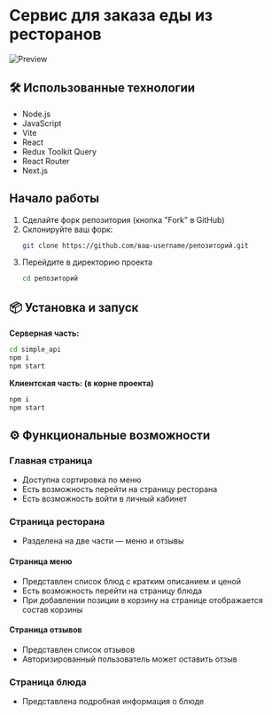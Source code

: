 # Сервис для заказа еды из ресторанов

![Preview](public/img/capture_20250128202217333.bmp)

## 🛠️ Использованные технологии

- Node.js
- JavaScript
- Vite
- React
- Redux Toolkit Query
- React Router
- Next.js

## Начало работы

1. Сделайте форк репозитория (кнопка "Fork" в GitHub)
2. Склонируйте ваш форк:
   ```bash
   git clone https://github.com/ваш-username/репозиторий.git
   ```
3. Перейдите в директорию проекта
   ```bash
   cd репозиторий
   ```

## 📦 Установка и запуск

**Серверная часть:**

```bash
cd simple_api
npm i
npm start

```

**Клиентская часть: (в корне проекта)**

```bash
npm i
npm start

```

## ⚙️ Функциональные возможности
### Главная страница
- Доступна сортировка по меню
- Есть возможность перейти на страницу ресторана
- Есть возможность войти в личный кабинет

### Страница ресторана
- Разделена на две части — меню и отзывы

#### Страница меню
- Представлен список блюд с кратким описанием и ценой
- Есть возможность перейти на страницу блюда
- При добавлении позиции в корзину на странице отображается состав корзины

#### Страница отзывов
- Представлен список отзывов
- Авторизированный пользователь может оставить отзыв

### Страница блюда
- Представлена подробная информация о блюде

  

